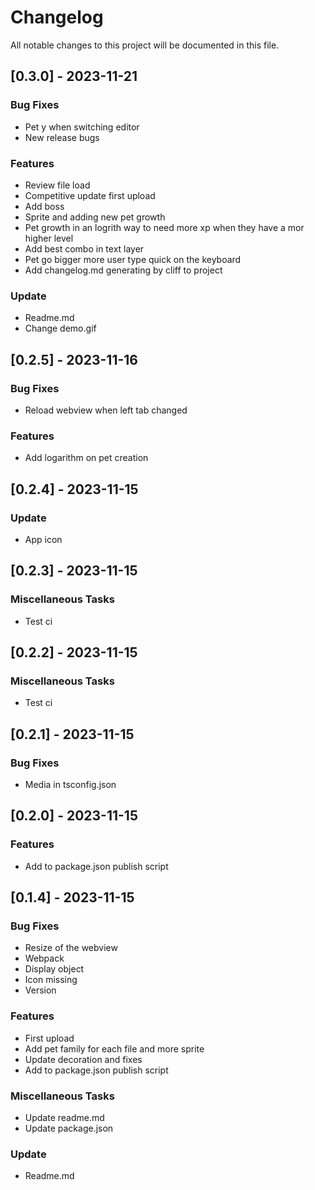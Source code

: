 # Changelog

All notable changes to this project will be documented in this file.

## [0.3.0] - 2023-11-21

### Bug Fixes

- Pet y when switching editor
- New release bugs

### Features

- Review file load
- Competitive update first upload
- Add boss
- Sprite and adding new pet growth
- Pet growth in an logrith way to need more xp when they have a mor higher level
- Add best combo in text layer
- Pet go bigger more user type quick on the keyboard
- Add changelog.md generating by cliff to project

### Update

- Readme.md
- Change demo.gif

## [0.2.5] - 2023-11-16

### Bug Fixes

- Reload webview when left tab changed

### Features

- Add logarithm on pet creation

## [0.2.4] - 2023-11-15

### Update

- App icon

## [0.2.3] - 2023-11-15

### Miscellaneous Tasks

- Test ci

## [0.2.2] - 2023-11-15

### Miscellaneous Tasks

- Test ci

## [0.2.1] - 2023-11-15

### Bug Fixes

- Media in tsconfig.json

## [0.2.0] - 2023-11-15

### Features

- Add to package.json publish script

## [0.1.4] - 2023-11-15

### Bug Fixes

- Resize of the webview
- Webpack
- Display object
- Icon missing
- Version

### Features

- First upload
- Add pet family for each file and more sprite
- Update decoration and fixes
- Add to package.json publish script

### Miscellaneous Tasks

- Update readme.md
- Update package.json

### Update

- Readme.md

<!-- generated by git-cliff -->
